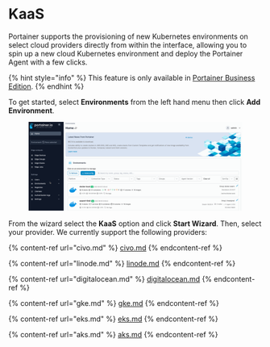 # KaaS

Portainer supports the provisioning of new Kubernetes environments on select cloud providers directly from within the interface, allowing you to spin up a new cloud Kubernetes environment and deploy the Portainer Agent with a few clicks.

{% hint style="info" %}
This feature is only available in [Portainer Business Edition](https://www.portainer.io/business-upsell?from=kaas-provisioning).
{% endhint %}

To get started, select **Environments** from the left hand menu then click **Add Environment**.

<figure><img src="../../../../.gitbook/assets/2.15-add_env.gif" alt=""><figcaption></figcaption></figure>

From the wizard select the **KaaS** option and click **Start Wizard**. Then, select your provider. We currently support the following providers:

{% content-ref url="civo.md" %}
[civo.md](civo.md)
{% endcontent-ref %}

{% content-ref url="linode.md" %}
[linode.md](linode.md)
{% endcontent-ref %}

{% content-ref url="digitalocean.md" %}
[digitalocean.md](digitalocean.md)
{% endcontent-ref %}

{% content-ref url="gke.md" %}
[gke.md](gke.md)
{% endcontent-ref %}

{% content-ref url="eks.md" %}
[eks.md](eks.md)
{% endcontent-ref %}

{% content-ref url="aks.md" %}
[aks.md](aks.md)
{% endcontent-ref %}
